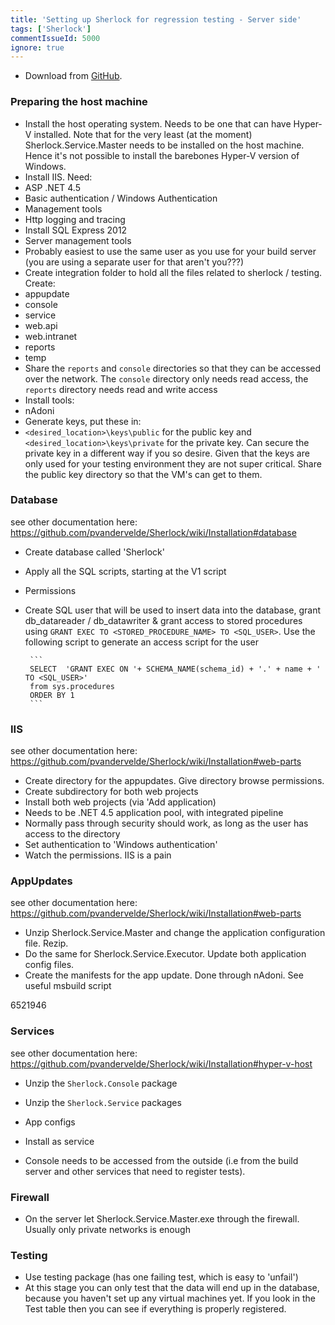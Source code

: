 ```yaml
---
title: 'Setting up Sherlock for regression testing - Server side'
tags: ['Sherlock']
commentIssueId: 5000
ignore: true
---
```


* Download from [GitHub](https://github.com/pvandervelde/Sherlock/releases). 

### Preparing the host machine

* Install the host operating system. Needs to be one that can have Hyper-V installed. Note that for the very least (at the moment) Sherlock.Service.Master needs to be installed on the host machine. Hence it's not possible to install the barebones Hyper-V version of Windows.
* Install IIS. Need:
 * ASP .NET 4.5
 * Basic authentication / Windows Authentication
 * Management tools
 * Http logging and tracing
* Install SQL Express 2012
 * Server management tools
* Probably easiest to use the same user as you use for your build server (you are using a separate user for that aren't you???)
* Create integration folder to hold all the files related to sherlock / testing. Create:
 * appupdate
 * console
 * service
 * web.api
 * web.intranet
 * reports
 * temp
* Share the `reports` and `console` directories so that they can be accessed over the network. The `console` directory only needs read access, the `reports` directory needs read and write access
* Install tools:
 * nAdoni
* Generate keys, put these in:
 * `<desired_location>\keys\public` for the public key and `<desired_location>\keys\private` for the private key. Can secure the private key in a different way if you so desire. Given that the keys are only used for your testing environment they are not super critical. Share the public key directory so that the VM's can get to them. 

### Database

see other documentation here: https://github.com/pvandervelde/Sherlock/wiki/Installation#database

* Create database called 'Sherlock'
* Apply all the SQL scripts, starting at the V1 script
* Permissions
 * Create SQL user that will be used to insert data into the database, grant db_datareader / db_datawriter & grant access to stored procedures using `GRANT EXEC TO <STORED_PROCEDURE_NAME> TO <SQL_USER>`. Use the following script to generate an access script for the user

        ``` 
        SELECT  'GRANT EXEC ON '+ SCHEMA_NAME(schema_id) + '.' + name + ' TO <SQL_USER>'
        from sys.procedures
        ORDER BY 1 
        ```
### IIS

see other documentation here: https://github.com/pvandervelde/Sherlock/wiki/Installation#web-parts

* Create directory for the appupdates. Give directory browse permissions. 
* Create subdirectory for both web projects
* Install both web projects (via 'Add application)
 * Needs to be .NET 4.5 application pool, with integrated pipeline
 * Normally pass through security should work, as long as the user has access to the directory
 * Set authentication to 'Windows authentication'
 * Watch the permissions. IIS is a pain



### AppUpdates

see other documentation here: https://github.com/pvandervelde/Sherlock/wiki/Installation#web-parts

* Unzip Sherlock.Service.Master and change the application configuration file. Rezip.
* Do the same for Sherlock.Service.Executor. Update both application config files.
* Create the manifests for the app update. Done through nAdoni. See useful msbuild script

<gist>6521946</gist>

### Services

see other documentation here: https://github.com/pvandervelde/Sherlock/wiki/Installation#hyper-v-host

* Unzip the `Sherlock.Console` package
* Unzip the `Sherlock.Service` packages
* App configs
* Install as service

* Console needs to be accessed from the outside (i.e from the build server and other services that need to register tests).


### Firewall

* On the server let Sherlock.Service.Master.exe through the firewall. Usually only private networks is enough


### Testing

* Use testing package (has one failing test, which is easy to 'unfail')
 * At this stage you can only test that the data will end up in the database, because you haven't set up any virtual machines yet. If you look in the Test table then you can see if everything is properly registered.

  